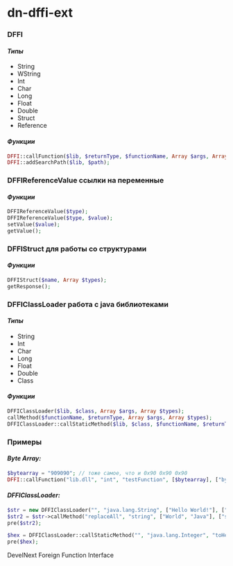 # dn-dffi-ext

### DFFI

#### *Типы*
* String
* WString
* Int
* Char
* Long
* Float
* Double
* Struct
* Reference

#### *Функции*
```php 
DFFI::callFunction($lib, $returnType, $functionName, Array $args, Array $types);
DFFI::addSearchPath($lib, $path);
```

### DFFIReferenceValue ссылки на переменные

#### *Функции*
```php
DFFIReferenceValue($type);
DFFIReferenceValue($type, $value);
setValue($value);
getValue();
```

### DFFIStruct для работы со структурами

#### *Функции*
```php
DFFIStruct($name, Array $types);
getResponse();
```

### DFFIClassLoader работа с java библиотеками

#### *Типы*
* String
* Int
* Char
* Long
* Float
* Double
* Class

#### *Функции*
```php
DFFIClassLoader($lib, $class, Array $args, Array $types);
callMethod($functionName, $returnType, Array $args, Array $types);
DFFIClassLoader::callStaticMethod($lib, $class, $functionName, $returnType, Array $args, Array $types);
```


### Примеры
#### *Byte Array:*
```php
$bytearray = "909090"; // тоже самое, что и 0x90 0x90 0x90
DFFI::callFunction("lib.dll", "int", "testFunction", [$bytearray], ["bytearray"]);
```

#### *DFFIClassLoader:*
```php
$str = new DFFIClassLoader("", "java.lang.String", ["Hello World!"], ["string"]);
$str2 = $str->callMethod("replaceAll", "string", ["World", "Java"], ["string", "string"]);
pre($str2);

$hex = DFFIClassLoader::callStaticMethod("", "java.lang.Integer", "toHexString", "string", [33], ["int"]);
pre($hex);
```

DevelNext Foreign Function Interface

